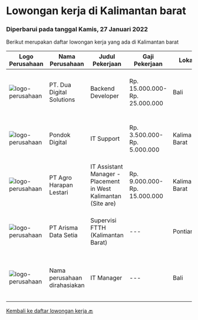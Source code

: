 
  # Lowongan kerja di Kalimantan barat

  ### Diperbarui pada tanggal Kamis, 27 Januari 2022

  Berikut merupakan daftar lowongan kerja yang ada di Kalimantan barat

  |Logo Perusahaan | Nama Perusahaan | Judul Pekerjaan | Gaji Pekerjaan | Lokasi | Deskripsi | Tanggal diunggah | Pranala |
  | -------------- | --------------- | --------------- | --------- | --------- | -------------- | ------- | ----------- |
  |![logo-perusahaan](https://image-service-cdn.seek.com.au/0638cd50f0312ef2e7a06e1345329bde78c1e918/ee4dce1061f3f616224767ad58cb2fc751b8d2dc)|PT. Dua Digital Solutions|Backend Developer|Rp. 15.000.000-Rp. 25.000.000|Bali|Hello tech Indonesia,We hiring a new backend developer to our team. If the questions below resonates with you, maybe you are the one we're looking...|Rabu, 26 Januari 2022|https://www.jobstreet.co.id/id/job/backend-developer-3770984?token=0~6636f17a-5861-42d3-8599-6afa03fa3b3a&sectionRank=1&jobId=jobstreet-id-job-3770984|
|![logo-perusahaan](https://image-service-cdn.seek.com.au/ebebf823945664c9a4916de48d8393af7e3b46f1/ee4dce1061f3f616224767ad58cb2fc751b8d2dc)|Pondok Digital|IT Support|Rp. 3.500.000-Rp. 5.000.000|Kalimantan Barat|Kualifikasi : Minimal Lulusan D3 Informatika Tanggung jawab : Santri Professional Membuat aplikasi / program desktop/web/android Membuat sistem...|Sabtu, 22 Januari 2022|https://www.jobstreet.co.id/id/job/it-support-3747316?token=0~6636f17a-5861-42d3-8599-6afa03fa3b3a&sectionRank=2&jobId=jobstreet-id-job-3747316|
|![logo-perusahaan](https://image-service-cdn.seek.com.au/cf504cf0fd63cff79d8947c0ec301d1bfb683f57/ee4dce1061f3f616224767ad58cb2fc751b8d2dc)|PT Agro Harapan Lestari|IT Assistant Manager - Placement in West Kalimantan (Site are)|Rp. 9.000.000-Rp. 15.000.000|Kalimantan Barat|Requirements: Candidate must possess at least Bachelor's Degree in Engineering (Computer/Telecommunication) or equivalent. At least 5 Year(s) of...|Senin, 17 Januari 2022|https://www.jobstreet.co.id/id/job/it-assistant-manager-placement-in-west-kalimantan-site-are-3758202?token=0~6636f17a-5861-42d3-8599-6afa03fa3b3a&sectionRank=3&jobId=jobstreet-id-job-3758202|
|![logo-perusahaan](https://image-service-cdn.seek.com.au/aec0a3bf1b6ccba08af686798212da7bb1f32b84/ee4dce1061f3f616224767ad58cb2fc751b8d2dc)|PT Arisma Data Setia|Supervisi FTTH (Kalimantan Barat)|---|Pontianak|Melakukan survey dan supervisi OSP dilokasi project  Mampu membuat design dan gambar jaringan FTTH Melakukan implementasi PEK OSP Melakukan FTTH ...|Minggu, 09 Januari 2022|https://www.jobstreet.co.id/id/job/supervisi-ftth-kalimantan-barat-3738170?token=0~6636f17a-5861-42d3-8599-6afa03fa3b3a&sectionRank=4&jobId=jobstreet-id-job-3738170|
|![logo-perusahaan](https://us.123rf.com/450wm/pavelstasevich/pavelstasevich1811/pavelstasevich181101027/112815900-stock-vector-no-image-available-icon-flat-vector.jpg?ver=6)|Nama perusahaan dirahasiakan|IT Manager|---|Bali|Pendidikan minimal S1 segala jurusan Memiliki pengetahuan mengenai PHP dan bahasa pemrograman lainnya atau menguasai jaringan Gaji negotiable...|Senin, 03 Januari 2022|https://www.jobstreet.co.id/id/job/it-manager-3739008?token=0~6636f17a-5861-42d3-8599-6afa03fa3b3a&sectionRank=5&jobId=jobstreet-id-job-3739008|


  [Kembali ke daftar lowongan kerja 🔙](../README.md#daftar-lowongan-kerja)
  